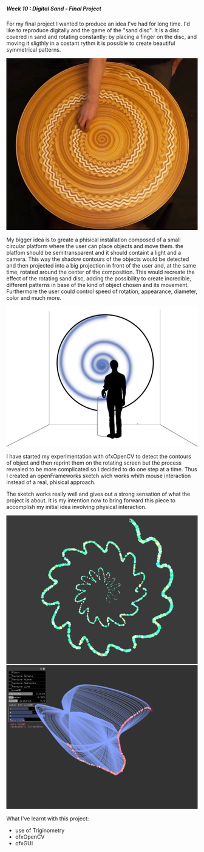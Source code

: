 

##### Week 10 : Digital Sand - Final Project

For my final project I wanted to produce an idea I've had for long time. I'd like to reproduce digitally and the game of the "sand disc". 
It is a disc covered in sand and rotating constantly: by placing a finger on the disc, and moving it sligthly in a costant rythm it is possible to create beautiful symmetrical patterns.

![alt tag](https://github.com/Sofiaaronov/OF-Final---Digital-Sand/blob/master/Rotating-Sand-Art-1.jpg)

My bigger idea is to greate a phisical installation composed of a small circular platform where the user can place objects and move them. the platfom should be semitransparent and it should containt a light and a camera. This way the shadow contours of the objects would be detected and then projected into a big projection in front of the user and, at the same time, rotated around the center of the composition. This would recreate the effect of the rotating sand disc, adding the possibility to create incredible, different patterns in base of the kind of object chosen and its movement. Furthermore the user could control speed of rotation, appearance, diameter, color and much more.

![alt tag](https://github.com/Sofiaaronov/OF-Final---Digital-Sand/blob/master/sand%20display.png)

I have started my experimentation with ofxOpenCV to detect the contours of object and then reprint them on the rotating screen but the process revealed to be more complicated so I decided to do one step at a time.
Thus I created an openFrameworks sketch wich works whith mouse interaction instead of a real, phisical approach.

The sketch works really well and gives out a strong sensation of what the project is about. It is my intention now to bring forward this piece to accomplish my initial idea involving physical interaction.

![alt tag](https://github.com/Sofiaaronov/OF-Final---Digital-Sand/blob/master/Screen%20Shot%202015-12-17%20at%2017.51.00.png)
![alt tag](https://github.com/Sofiaaronov/OF-Final---Digital-Sand/blob/master/Sand.png)

What I've learnt with this project:

* use of Triginometry
* ofxOpenCV
* ofxGUI

